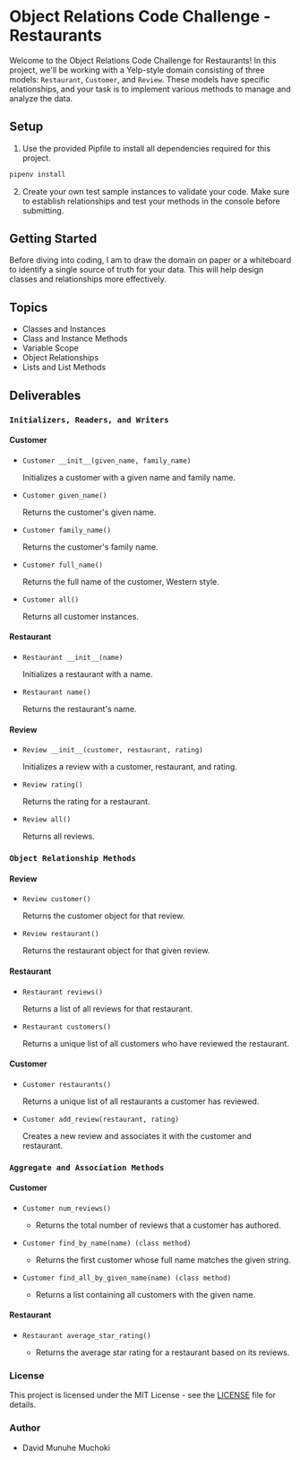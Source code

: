 # Object Relations Code Challenge - Restaurants

Welcome to the Object Relations Code Challenge for Restaurants! In this project, we'll be working with a Yelp-style domain consisting of three models: `Restaurant`, `Customer`, and `Review`. These models have specific relationships, and your task is to implement various methods to manage and analyze the data.

## Setup

1. Use the provided Pipfile to install all dependencies required for this project.

```bash
pipenv install
```
2. Create your own test sample instances to validate your code. Make sure to establish relationships and test your methods in the console before submitting.

## Getting Started

Before diving into coding, I am to draw the domain on paper or a whiteboard to identify a single source of truth for your data. This will help design classes and relationships more effectively.

## Topics

- Classes and Instances
- Class and Instance Methods
- Variable Scope
- Object Relationships
- Lists and List Methods

## Deliverables

### `Initializers, Readers, and Writers`

#### Customer

- `Customer __init__(given_name, family_name)`

    Initializes a customer with a given name and family name.
- `Customer given_name()`

    Returns the customer's given name.
- `Customer family_name()`

    Returns the customer's family name.
- `Customer full_name()`

    Returns the full name of the customer, Western style.
- `Customer all()`

    Returns all customer instances.

#### Restaurant

- `Restaurant __init__(name)`

    Initializes a restaurant with a name.
- `Restaurant name()`

    Returns the restaurant's name.

#### Review

- `Review __init__(customer, restaurant, rating)`

    Initializes a review with a customer, restaurant, and rating.
- `Review rating()`

    Returns the rating for a restaurant.
- `Review all()`

    Returns all reviews.

### `Object Relationship Methods`

#### Review
- `Review customer()`

    Returns the customer object for that review.
- `Review restaurant()`

    Returns the restaurant object for that given review.

#### Restaurant
- `Restaurant reviews()`

    Returns a list of all reviews for that restaurant.
- `Restaurant customers()`

    Returns a unique list of all customers who have reviewed the restaurant.
#### Customer
- `Customer restaurants()`

    Returns a unique list of all restaurants a customer has reviewed.
- `Customer add_review(restaurant, rating)`

    Creates a new review and associates it with the customer and restaurant.

### `Aggregate and Association Methods`

#### Customer
- `Customer num_reviews()`

    - Returns the total number of reviews that a customer has authored.
- `Customer find_by_name(name) (class method)`

    - Returns the first customer whose full name matches the given string.
- `Customer find_all_by_given_name(name) (class method)`

    - Returns a list containing all customers with the given name.

#### Restaurant

- `Restaurant average_star_rating()`
    
    - Returns the average star rating for a restaurant based on its reviews.

### License

This project is licensed under the MIT License - see the [LICENSE](./LICENSE) file for details.

### Author

- David Munuhe Muchoki